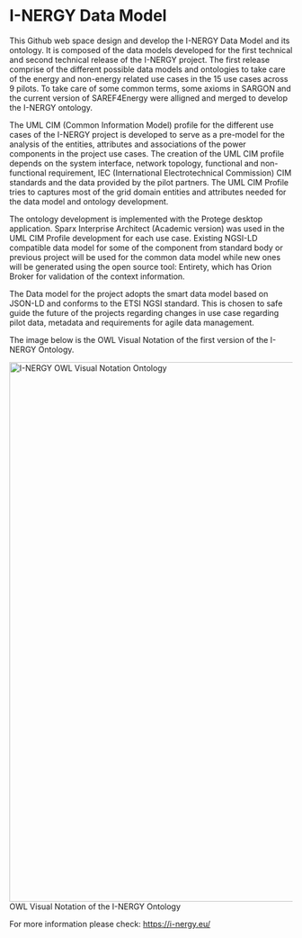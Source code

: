 # I-NERGY Data Model

This Github web space design and develop the I-NERGY Data Model and its ontology. It is composed of the data models developed for the first technical and second technical release of the I-NERGY project.
The first release comprise of the different possible data models and ontologies to take care of the energy and non-energy related use cases in the 15 use cases across 9 pilots.
To take care of some common terms, some axioms in SARGON and the current version of SAREF4Energy were alligned and merged to develop the I-NERGY ontology.

The UML CIM (Common Information Model) profile for the different use cases of the I-NERGY project is developed to serve as a pre-model for the analysis of the entities, attributes and associations of the power components in the project use cases. The creation of the UML CIM profile depends on the system interface, network topology, functional and non-functional requirement, IEC (International Electrotechnical Commission) CIM standards and the data provided by the pilot partners. The UML CIM Profile tries to captures most of the grid domain entities and attributes needed for the data model and ontology development. 

The ontology development is implemented with the Protege desktop application.  Sparx Interprise Architect (Academic version) was used in the UML CIM Profile development for each use case.
Existing NGSI-LD compatible data model for some of the component from standard body or previous project will be used for the common data model while new ones will be generated using the open source tool: Entirety, which has Orion Broker for validation of the context information.

The Data model for the project adopts the smart data model based on JSON-LD and conforms to the ETSI NGSI standard. This is chosen to safe guide the future of the projects regarding changes in use case regarding pilot data, metadata and requirements for agile data management.

The image below is the OWL Visual Notation of the first version of the I-NERGY Ontology.

<img width="959" alt="I-NERGY OWL Visual Notation Ontology" src="https://user-images.githubusercontent.com/87437869/168423444-84ff7008-13d0-427f-9da3-c1db1643142e.PNG">
                                                 OWL Visual Notation of the I-NERGY Ontology

For more information please check: https://i-nergy.eu/